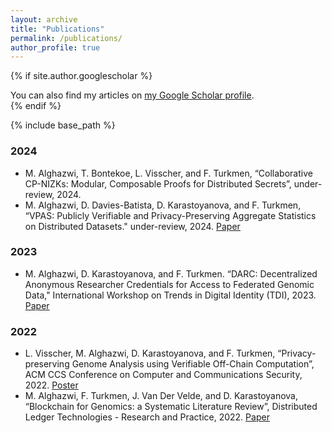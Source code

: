 ```yaml
---
layout: archive
title: "Publications"
permalink: /publications/
author_profile: true
---
```


{% if site.author.googlescholar %}
  <div class="wordwrap">You can also find my articles on <a href="{{site.author.googlescholar}}">my Google Scholar profile</a>.</div>
{% endif %}

{% include base_path %}

### 2024 ###

* M. Alghazwi, T. Bontekoe, L. Visscher, and F. Turkmen, “Collaborative CP-NIZKs: Modular, Composable Proofs for Distributed Secrets”, under-review, 2024.
* M. Alghazwi, D. Davies-Batista, D. Karastoyanova, and F. Turkmen, “VPAS: Publicly Verifiable and Privacy-Preserving Aggregate Statistics on Distributed Datasets." under-review, 2024. <u><a href="https://arxiv.org/abs/2403.15208" target="_blank"> Paper </a></u>

### 2023 ###

* M. Alghazwi, D. Karastoyanova, and F. Turkmen. “DARC: Decentralized Anonymous Researcher Credentials for Access to Federated Genomic Data," International Workshop on Trends in Digital Identity (TDI), 2023. <u><a href="https://st.fbk.eu/assets/areas/events/TDI2023/papers/2_2_AlghazwiMohammed.pdf" target="_blank"> Paper </a></u>

### 2022 ###

* L. Visscher, M. Alghazwi, D. Karastoyanova, and F. Turkmen, “Privacy-preserving Genome Analysis using Verifiable Off-Chain Computation”, ACM CCS Conference on Computer and Communications Security, 2022.  <u><a href="https://dl.acm.org/doi/abs/10.1145/3548606.3563548" target="_blank"> Poster </a></u>
* M. Alghazwi, F. Turkmen, J. Van Der Velde, and D. Karastoyanova, “Blockchain for Genomics: a Systematic Literature Review”, Distributed Ledger Technologies - Research and Practice, 2022. <u><a href="https://dl.acm.org/doi/full/10.1145/3563044" target="_blank">Paper</a></u>
